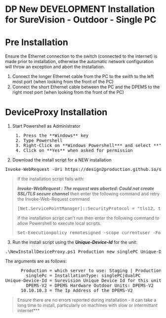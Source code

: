 # DP New DEVELOPMENT Installation for SureVision - Outdoor - Single PC

# Pre Installation
Ensure the Ethernet connection to the switch (connected to the internet) is made prior to installation, otherwise the automatic network configuration will throw an exception and abort the installation.

1. Connect the longer Ethernet cable from the PC to the swith to the left most port (when looking from the front of the PC)
2. Connect the short Ethernet cable between the PC and the DPEMS to the right most port (when looking from the front of the PC)

# DeviceProxy Installation

1. Start Powershell as Administrator
<pre>
    1. Press the **Windows** key
    2. Type Powershell
    3. Right-Click on **Windows Powershell*** and select **"Run As Administrator"**
    4. Click on **Yes** when asked for permission
</pre>

2. Download the install script for a NEW installation
<pre>
Invoke-WebRequest -Uri https://design2production.github.io/scoop-dev/NewInstallDeviceProxy.ps1 -OutFile NewInstallDeviceProxy.ps1
</pre>

> If the installation script fails with:
>
> ***Invoke-WebRequest : The request was aborted: Could not create SSL/TLS secure channel***
> then enter the following command and retry the Invoke-Web-Request command
> <pre>
> [Net.ServicePointManager]::SecurityProtocol = "tls12, tls11, tls"
> </pre>
> If the installation script can't run then enter the following command to allow Powershell to execute local scripts.
> <pre>
> Set-Executionpolicy remotesigned -scope currentuser -Force 
> </pre>

3. Run the install script using the ***Unique-Device-Id*** for the unit:

<pre>.\NewInstallDeviceProxy.ps1 Production new singlePC Unique-Device-Id DPEMS-V2 10.10.10.3</pre> 

The arguments are as follows:

<pre>
      Production = which server to use: Staging | Production
        singlePc = InstallationType: singlePC|dualPC
Unique-Device-Id = Surevision Unique Device Id for this unit
        DPEMS-V2 = DPEMS Hardware Outdoor Units: DPEMS-V2
      10.10.10.3 = The Ip Address of the DPEMS-V2
</pre>
> Ensure there are no errors reported during installation - it can take a long time to install, particularly on machines with slow or intermittant internet***
